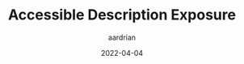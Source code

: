 ---
author: aardrian
date: 2022-04-04
draft: true
tags:
  - accessibility
  - aria
target_url: https://adrianroselli.com/2022/04/accessible-description-exposure.html
title: Accessible Description Exposure
---